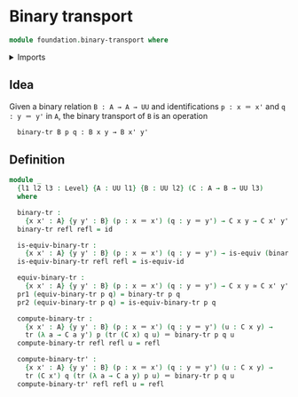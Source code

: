 # Binary transport

```agda
module foundation.binary-transport where
```

<details><summary>Imports</summary>

```agda
open import foundation-core.dependent-pair-types
open import foundation-core.equivalences
open import foundation-core.functions
open import foundation-core.identity-types
open import foundation-core.universe-levels
```

</details>

## Idea

Given a binary relation `B : A → A → UU` and identifications `p : x ＝ x'` and
`q : y ＝ y'` in `A`, the binary transport of `B` is an operation

```md
  binary-tr B p q : B x y → B x' y'
```

## Definition

```agda
module _
  {l1 l2 l3 : Level} {A : UU l1} {B : UU l2} (C : A → B → UU l3)
  where

  binary-tr :
    {x x' : A} {y y' : B} (p : x ＝ x') (q : y ＝ y') → C x y → C x' y'
  binary-tr refl refl = id

  is-equiv-binary-tr :
    {x x' : A} {y y' : B} (p : x ＝ x') (q : y ＝ y') → is-equiv (binary-tr p q)
  is-equiv-binary-tr refl refl = is-equiv-id

  equiv-binary-tr :
    {x x' : A} {y y' : B} (p : x ＝ x') (q : y ＝ y') → C x y ≃ C x' y'
  pr1 (equiv-binary-tr p q) = binary-tr p q
  pr2 (equiv-binary-tr p q) = is-equiv-binary-tr p q

  compute-binary-tr :
    {x x' : A} {y y' : B} (p : x ＝ x') (q : y ＝ y') (u : C x y) →
    tr (λ a → C a y') p (tr (C x) q u) ＝ binary-tr p q u
  compute-binary-tr refl refl u = refl

  compute-binary-tr' :
    {x x' : A} {y y' : B} (p : x ＝ x') (q : y ＝ y') (u : C x y) →
    tr (C x') q (tr (λ a → C a y) p u) ＝ binary-tr p q u
  compute-binary-tr' refl refl u = refl
```
